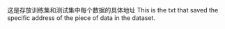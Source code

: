 这是存放训练集和测试集中每个数据的具体地址
This is the txt that saved the specific address of the piece of data in the dataset.
